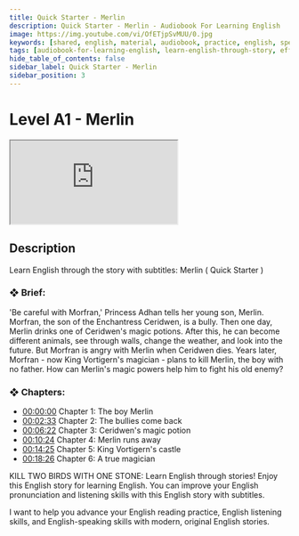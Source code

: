 ```yaml
---
title: Quick Starter - Merlin
description: Quick Starter - Merlin - Audiobook For Learning English
image: https://img.youtube.com/vi/OfETjpSvMUU/0.jpg
keywords: [shared, english, material, audiobook, practice, english, speaking]
tags: [audiobook-for-learning-english, learn-english-through-story, effortless-english, practice-english-speaking]
hide_table_of_contents: false
sidebar_label: Quick Starter - Merlin
sidebar_position: 3
---
```


# Level A1 - Merlin

<div class="video-container">
<iframe src="https://www.youtube.com/embed/OfETjpSvMUU?controls=0" title="YouTube video player"></iframe>
<a href="https://www.youtube.com/watch?v=OfETjpSvMUU" target="_blank"></a>
</div>

## Description

Learn English through the story with subtitles: Merlin ( Quick Starter )

### ❖ Brief:

'Be careful with Morfran,' Princess Adhan tells her young son, Merlin. Morfran, the son of the Enchantress Ceridwen, is a bully. Then one day, Merlin drinks one of Ceridwen's magic potions. After this, he can become different animals, see through walls, change the weather, and look into the future. But Morfran is angry with Merlin when Ceridwen dies. Years later, Morfran - now King Vortigern's magician - plans to kill Merlin, the boy with no father. How can Merlin's magic powers help him to fight his old enemy?

### ❖ Chapters:
- [00:00:00](https://www.youtube.com/watch?v=OfETjpSvMUU&t=0s) Chapter 1: The boy Merlin
- [00:02:33](https://www.youtube.com/watch?v=OfETjpSvMUU&t=153s) Chapter 2: The bullies come back
- [00:06:22](https://www.youtube.com/watch?v=OfETjpSvMUU&t=382s) Chapter 3: Ceridwen's magic potion
- [00:10:24](https://www.youtube.com/watch?v=OfETjpSvMUU&t=624s) Chapter 4: Merlin runs away
- [00:14:25](https://www.youtube.com/watch?v=OfETjpSvMUU&t=865s) Chapter 5: King Vortigern's castle
- [00:18:26](https://www.youtube.com/watch?v=OfETjpSvMUU&t=1106s) Chapter 6: A true magician

KILL TWO BIRDS WITH ONE STONE: Learn English through stories! Enjoy this English story for learning English. You can improve your English pronunciation and listening skills with this English story with subtitles.

I want to help you advance your English reading practice, English listening skills, and English-speaking skills with modern, original English stories.
